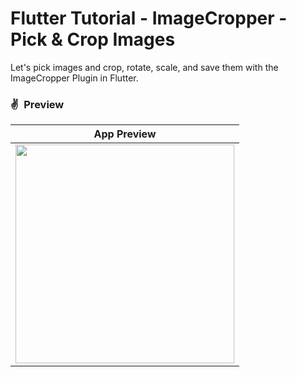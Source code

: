 # Flutter Tutorial - ImageCropper - Pick & Crop Images

Let's pick images and crop, rotate, scale, and save them with the ImageCropper Plugin in Flutter.

### ✌&ensp;Preview

|              App Preview             |
| :----------------------------------: |
| <a href="https://www.youtube.com/watch?v=pXbBTJt7frM" target="_blank"><img src="preview.gif" width="350"></a> |

